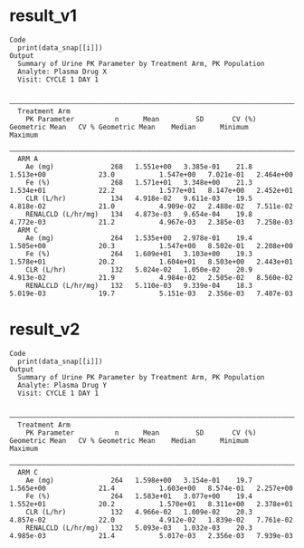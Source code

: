 # result_v1

    Code
      print(data_snap[[i]])
    Output
      Summary of Urine PK Parameter by Treatment Arm, PK Population
      Analyte: Plasma Drug X 
      Visit: CYCLE 1 DAY 1
      
      ——————————————————————————————————————————————————————————————————————————————————————————————————————————————————————————————————————
      Treatment Arm                                                                                                                         
        PK Parameter          n      Mean         SD       CV (%)   Geometric Mean   CV % Geometric Mean    Median      Minimum     Maximum 
      ——————————————————————————————————————————————————————————————————————————————————————————————————————————————————————————————————————
      ARM A                                                                                                                                 
        Ae (mg)              268   1.551e+00   3.385e-01    21.8      1.513e+00             23.0           1.547e+00   7.021e-01   2.464e+00
        Fe (%)               268   1.571e+01   3.348e+00    21.3      1.534e+01             22.2           1.577e+01   8.147e+00   2.452e+01
        CLR (L/hr)           134   4.918e-02   9.611e-03    19.5      4.818e-02             21.0           4.909e-02   2.488e-02   7.511e-02
        RENALCLD (L/hr/mg)   134   4.873e-03   9.654e-04    19.8      4.772e-03             21.2           4.967e-03   2.385e-03   7.258e-03
      ARM C                                                                                                                                 
        Ae (mg)              264   1.535e+00   2.978e-01    19.4      1.505e+00             20.3           1.547e+00   8.502e-01   2.208e+00
        Fe (%)               264   1.609e+01   3.103e+00    19.3      1.578e+01             20.2           1.604e+01   8.503e+00   2.443e+01
        CLR (L/hr)           132   5.024e-02   1.050e-02    20.9      4.913e-02             21.9           4.984e-02   2.505e-02   8.560e-02
        RENALCLD (L/hr/mg)   132   5.110e-03   9.339e-04    18.3      5.019e-03             19.7           5.151e-03   2.356e-03   7.407e-03

# result_v2

    Code
      print(data_snap[[i]])
    Output
      Summary of Urine PK Parameter by Treatment Arm, PK Population
      Analyte: Plasma Drug Y 
      Visit: CYCLE 1 DAY 1
      
      ——————————————————————————————————————————————————————————————————————————————————————————————————————————————————————————————————————
      Treatment Arm                                                                                                                         
        PK Parameter          n      Mean         SD       CV (%)   Geometric Mean   CV % Geometric Mean    Median      Minimum     Maximum 
      ——————————————————————————————————————————————————————————————————————————————————————————————————————————————————————————————————————
      ARM C                                                                                                                                 
        Ae (mg)              264   1.598e+00   3.154e-01    19.7      1.565e+00             21.4           1.603e+00   8.574e-01   2.257e+00
        Fe (%)               264   1.583e+01   3.077e+00    19.4      1.552e+01             20.2           1.570e+01   8.311e+00   2.378e+01
        CLR (L/hr)           132   4.966e-02   1.009e-02    20.3      4.857e-02             22.0           4.912e-02   1.839e-02   7.761e-02
        RENALCLD (L/hr/mg)   132   5.093e-03   1.032e-03    20.3      4.985e-03             21.4           5.017e-03   2.356e-03   7.939e-03

